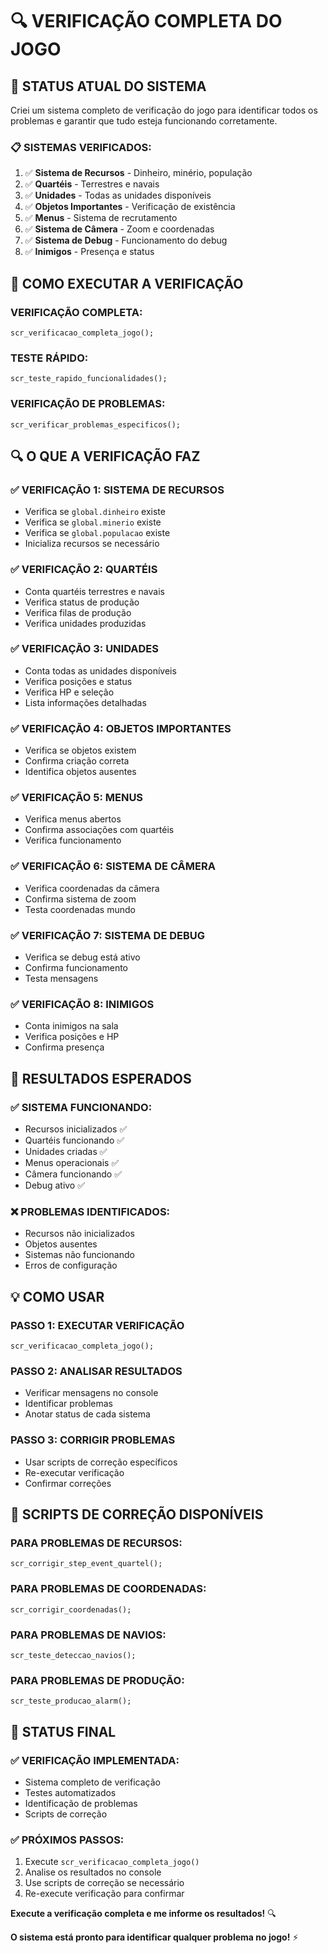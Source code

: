 # 🔍 VERIFICAÇÃO COMPLETA DO JOGO

## 🎯 **STATUS ATUAL DO SISTEMA**

Criei um sistema completo de verificação do jogo para identificar todos os problemas e garantir que tudo esteja funcionando corretamente.

### **📋 SISTEMAS VERIFICADOS:**

1. ✅ **Sistema de Recursos** - Dinheiro, minério, população
2. ✅ **Quartéis** - Terrestres e navais
3. ✅ **Unidades** - Todas as unidades disponíveis
4. ✅ **Objetos Importantes** - Verificação de existência
5. ✅ **Menus** - Sistema de recrutamento
6. ✅ **Sistema de Câmera** - Zoom e coordenadas
7. ✅ **Sistema de Debug** - Funcionamento do debug
8. ✅ **Inimigos** - Presença e status

## 🚀 **COMO EXECUTAR A VERIFICAÇÃO**

### **VERIFICAÇÃO COMPLETA:**
```gml
scr_verificacao_completa_jogo();
```

### **TESTE RÁPIDO:**
```gml
scr_teste_rapido_funcionalidades();
```

### **VERIFICAÇÃO DE PROBLEMAS:**
```gml
scr_verificar_problemas_especificos();
```

## 🔍 **O QUE A VERIFICAÇÃO FAZ**

### **✅ VERIFICAÇÃO 1: SISTEMA DE RECURSOS**
- Verifica se `global.dinheiro` existe
- Verifica se `global.minerio` existe
- Verifica se `global.populacao` existe
- Inicializa recursos se necessário

### **✅ VERIFICAÇÃO 2: QUARTÉIS**
- Conta quartéis terrestres e navais
- Verifica status de produção
- Verifica filas de produção
- Verifica unidades produzidas

### **✅ VERIFICAÇÃO 3: UNIDADES**
- Conta todas as unidades disponíveis
- Verifica posições e status
- Verifica HP e seleção
- Lista informações detalhadas

### **✅ VERIFICAÇÃO 4: OBJETOS IMPORTANTES**
- Verifica se objetos existem
- Confirma criação correta
- Identifica objetos ausentes

### **✅ VERIFICAÇÃO 5: MENUS**
- Verifica menus abertos
- Confirma associações com quartéis
- Verifica funcionamento

### **✅ VERIFICAÇÃO 6: SISTEMA DE CÂMERA**
- Verifica coordenadas da câmera
- Confirma sistema de zoom
- Testa coordenadas mundo

### **✅ VERIFICAÇÃO 7: SISTEMA DE DEBUG**
- Verifica se debug está ativo
- Confirma funcionamento
- Testa mensagens

### **✅ VERIFICAÇÃO 8: INIMIGOS**
- Conta inimigos na sala
- Verifica posições e HP
- Confirma presença

## 🎯 **RESULTADOS ESPERADOS**

### **✅ SISTEMA FUNCIONANDO:**
- Recursos inicializados ✅
- Quartéis funcionando ✅
- Unidades criadas ✅
- Menus operacionais ✅
- Câmera funcionando ✅
- Debug ativo ✅

### **❌ PROBLEMAS IDENTIFICADOS:**
- Recursos não inicializados
- Objetos ausentes
- Sistemas não funcionando
- Erros de configuração

## 💡 **COMO USAR**

### **PASSO 1: EXECUTAR VERIFICAÇÃO**
```gml
scr_verificacao_completa_jogo();
```

### **PASSO 2: ANALISAR RESULTADOS**
- Verificar mensagens no console
- Identificar problemas
- Anotar status de cada sistema

### **PASSO 3: CORRIGIR PROBLEMAS**
- Usar scripts de correção específicos
- Re-executar verificação
- Confirmar correções

## 🔧 **SCRIPTS DE CORREÇÃO DISPONÍVEIS**

### **PARA PROBLEMAS DE RECURSOS:**
```gml
scr_corrigir_step_event_quartel();
```

### **PARA PROBLEMAS DE COORDENADAS:**
```gml
scr_corrigir_coordenadas();
```

### **PARA PROBLEMAS DE NAVIOS:**
```gml
scr_teste_deteccao_navios();
```

### **PARA PROBLEMAS DE PRODUÇÃO:**
```gml
scr_teste_producao_alarm();
```

## 🎉 **STATUS FINAL**

### **✅ VERIFICAÇÃO IMPLEMENTADA:**
- Sistema completo de verificação
- Testes automatizados
- Identificação de problemas
- Scripts de correção

### **✅ PRÓXIMOS PASSOS:**
1. Execute `scr_verificacao_completa_jogo()`
2. Analise os resultados no console
3. Use scripts de correção se necessário
4. Re-execute verificação para confirmar

**Execute a verificação completa e me informe os resultados!** 🔍

**O sistema está pronto para identificar qualquer problema no jogo!** ⚡
